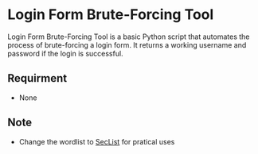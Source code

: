 # Login Form Brute-Forcing Tool
Login Form Brute-Forcing Tool is a basic Python script that automates the process of brute-forcing a login form. It returns a working username and password if the login is successful.

## Requirment
- None

## Note
- Change the wordlist to [SecList](https://github.com/danielmiessler/SecLists) for pratical uses
